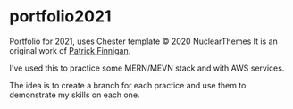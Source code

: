 # portfolio2021
Portfolio for 2021, uses Chester template © 2020 NuclearThemes
It is an original work of [Patrick Finnigan](https://github.com/patrickfinnigan).

I've used this to practice some MERN/MEVN stack and with AWS services.

The idea is to create a branch for each practice and use them to demonstrate my skills on each one.